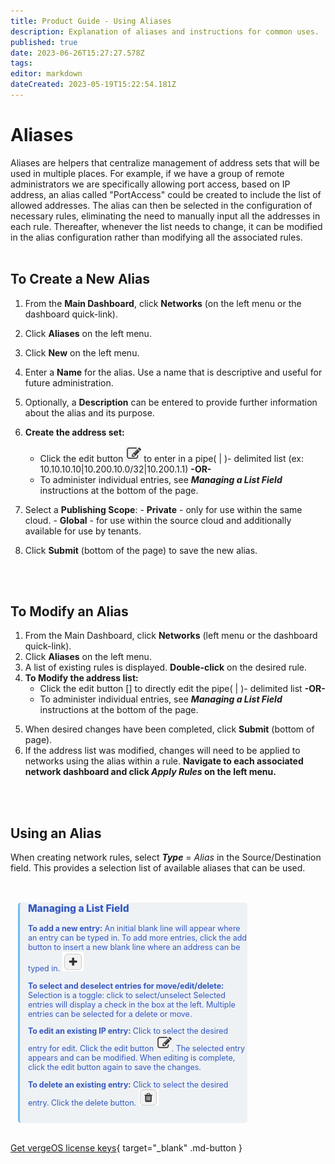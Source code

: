 ```yaml
---
title: Product Guide - Using Aliases
description: Explanation of aliases and instructions for common uses.
published: true
date: 2023-06-26T15:27:27.578Z
tags: 
editor: markdown
dateCreated: 2023-05-19T15:22:54.181Z
---
```




# Aliases

Aliases are helpers that centralize management of address sets that will be used in multiple places.  For example, if we have a group of remote administrators we are specifically allowing port access, based on IP address, an alias called "PortAccess" could be created to include the list of allowed addresses.  The alias can then be selected in the configuration of necessary rules, eliminating the need to manually input all the addresses in each rule. Thereafter, whenever the list needs to change, it can be modified in the alias configuration rather than modifying all the associated rules.  
<br>



## To Create a New Alias
1. From the **Main Dashboard**, click **Networks** (on the left menu or the dashboard quick-link).
2. Click **Aliases** on the left menu. 
3. Click **New** on the left menu. 
4. Enter a **Name** for the alias. Use a name that is descriptive and useful for future administration.  <!-- any names that can't or shouldn't be used? -->
5. Optionally, a **Description** can be entered to provide further information about the alias and its purpose.
6. **Create the address set:** 
   - Click the edit button ![icon-pencil-edit.png](/public/userguide-sshots/icon-pencil-edit.png) to enter in a pipe( | )- delimited list (ex: 10.10.10.10|10.200.10.0/32|10.200.1.1)
**\-OR\-**
   - To administer individual entries, see ***Managing a List Field*** instructions at the bottom of the page.
 
    
 7. Select a **Publishing Scope**:
        - **Private** - only for use within the same cloud. 
        - **Global** - for use within the source cloud and additionally available for use by tenants.
          
        
   8. Click **Submit** (bottom of the page) to save the new alias.         


<br>
<br>


## To Modify an Alias

1. From the Main Dashboard, click **Networks** (left menu or the dashboard quick-link).
2. Click **Aliases** on the left menu. 
3. A list of existing rules is displayed.  **Double-click** on the desired rule.
5. **To Modify the address list:**
   - Click the edit button [] to directly edit the pipe( | )- delimited list
**\-OR\-**
   - To administer individual entries, see ***Managing a List Field*** instructions at the bottom of the page.

</div>

5. When desired changes have been completed, click **Submit** (bottom of page). 
6. If the address list was modified, changes will need to be applied to networks using the alias within a rule.  **Navigate to each associated network dashboard and click *Apply Rules* on the left menu.** 


<br>
<br>

## Using an Alias
When creating network rules, select ***Type*** = *Alias* in the  Source/Destination field.  This  provides a selection list of available aliases that can be used. 


<br>




<div style="border-color: #6ebaf0; border-radius: 5px; font-size:89%; color: #3558c0; margin-top: 1em; margin-left: 1em; margin-right: 10em; border-style: none none none solid; border-width: 40; padding-left: 1em; padding-bottom: 1em; background-color: #EEF2F5;" >
  
  <p style="font-size: 125%; font-weight: 800;">Managing a List Field</p>
  
  
**To add a new entry:**
  An initial blank line will appear where an entry can be typed in.
  To add more entries, click the add button to insert a new blank line where an address can be typed in. ![icon-plus-add.png](/public/userguide-sshots/icon-plus-add.png)

    
**To select and deselect entries for move/edit/delete:**
Selection is a toggle: click to select/unselect
Selected entries will display a check in the box at the left.
Multiple entries can be selected for a delete or move.

  
**To edit an existing IP entry:**
Click to select the desired entry for edit.
Click the edit button ![icon-pencil-edit.png](/public/userguide-sshots/icon-pencil-edit.png).
The selected entry appears and can be modified. When editing is complete, click the edit button again to save the changes.
  
**To delete an existing entry:**
Click to select the desired entry.
Click the delete button. ![icon-trash-delete.png](/public/userguide-sshots/icon-trash-delete.png)
</div>


<!--  background-color: #d8e7f2;-->

<br>

[Get vergeOS license keys](https://www.verge.io/test-drive){ target="_blank" .md-button }

